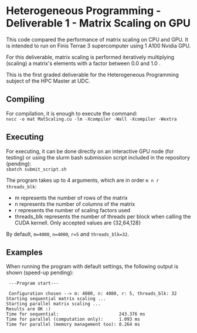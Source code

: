# Heterogeneous Programming - Deliverable 1 - Matrix Scaling on GPU  
This code compared the performance of matrix scaling on CPU and GPU. It is intended to run on Finis Terrae 3 supercomputer using 1 A100 Nvidia GPU.  
  
For this deliverable, matrix scaling is performed iteratively multiplying (scaling) a matrix's elements with a factor between 0.0 and 1.0 .  

This is the first graded deliverable for the Heterogeneous Programming subject of the HPC Master at UDC.  
  
## Compiling  
For compilation, it is enough to execute the command:  
`nvcc -o mat MatScaling.cu -lm -Xcompiler -Wall -Xcompiler -Wextra`   

## Executing  
For executing, it can be done directly on an interactive GPU node (for testing) or using the slurm bash submission script included in the repository (pending):    
`sbatch submit_script.sh`  

The program takes up to 4 arguments, which are in order `m n r threads_blk`:  
- m represents the number of rows of the matrix  
- n represents the number of columns of the matrix  
- r represents the number of scaling factors used  
- threads_blk represents the number of threads per block when calling the CUDA kernell. Only accepted values are {32,64,128}  

By default, `m=4000`, `n=4000`, `r=5` and `threads_blk=32`.  
  
## Examples
When running the program with default settings, the following output is shown (speed-up pending):  

```
 ---Program start---

 Configuration chosen --> m: 4000, n: 4000, r: 5, threads_blk: 32
Starting sequential matrix scaling ... 
Starting parallel matrix scaling ... 
Results are OK :)
Time for sequential:                       243.376 ms
Time for parallel (computation only):      1.093 ms
Time for parallel (memory management too): 8.264 ms
```